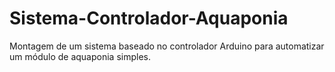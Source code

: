 # Sistema-Controlador-Aquaponia
Montagem de um sistema baseado no controlador Arduino para automatizar um módulo de aquaponia simples.
